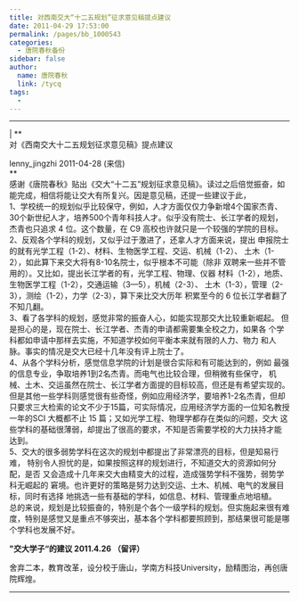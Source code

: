 ```yaml
---
title: 对西南交大“十二五规划”征求意见稿提点建议
date: 2011-04-29 17:53:00
permalink: /pages/bb_1000543
categories: 
  - 唐院春秋备份
sidebar: false
author: 
  name: 唐院春秋
  link: /tycq
tags: 
  - 
---
```


* * *

  
|  **  
对《西南交大十二五规划征求意见稿》提点建议  
  
lenny_jingzhi 2011-04-28 (来信)  
**  
感谢《唐院春秋》贴出《交大“十二五”规划征求意见稿》。读过之后倍觉振奋，如能完成，相信将能让交大有所复兴。因是意见稿，还提一些建议于此，  
1、学校统一的规划似乎比较保守，例如，人才方面仅仅力争新增4个国家杰青、30个新世纪人才，培养500个青年科技人才。似乎没有院士、长江学者的规划，杰青也只追求
4 位。这个数量，在 C9 高校也许就只是一个较强的学院的目标。  
2、反观各个学科的规划，又似乎过于激进了，还拿人才方面来说，提出 申报院士的就有光学工程（1-2）、材料、生物医学工程、交运、机械（1-2）、
土木（1-2），如此算下来交大将有8-10名院士，似乎根本不可能（除非 双聘来一些并不管用的）。又比如，提出长江学者的有，光学工程、物理、仪器
材料（1-2），地质、生物医学工程（1-2），交通运输（3—5），机械（2-3）、
土木（1-3），管理（2-3），测绘（1-2），力学（2-3），算下来比交大历年 积累至今的 6 位长江学者翻了不知几翻。  
3、看了各学科的规划，感觉非常的振奋人心，如能实现那交大比较重新崛起。 但是担心的是，现在院士、长江学者、杰青的申请都需要集全校之力，如果各
个学科都如申请中那样去实施，不知道学校如何平衡本来就有限的人力、物力 和人脉。事实的情况是交大已经十几年没有评上院士了。  
4、从各个学科分析，感觉信息学院的计划是很合实际和有可能达到的，例如 最强的信息专业，争取培养1到2名杰青。而电气也比较合理，但稍微有些保守，
机械、土木、交运虽然在院士、长江学者方面提的目标较高，但还是有希望实现的。 但是其他一些学科则感觉很有些奇怪，例如应用经济学，要培养1-2名杰青，但却
只要求三大检索的论文不少于15篇，可实际情况，应用经济学方面的一位知名教授 一年的SCI 大概都不止 15 篇；又如光学工程、物理学都存在类似的问题，交大
这些学科的基础很薄弱，却提出了很高的要求，不知是否需要学校的大力扶持才能 达到。  
5、交大的很多弱势学科在这次的规划中都提出了非常漂亮的目标，但是知易行难， 特别令人担忧的是，如果按照这样的规划进行，不知道交大的资源如何分配，是否
又会造成十几年来交大由精变大的过程，造成强势学科不强势，弱势学科无崛起的 窘境。也许更好的策略是努力达到交运、土木、机械、电气的发展目标，同时有选择
地挑选一些有基础的学科，如信息、材料、管理重点地培植。  
总的来说，规划是比较振奋的，特别是个各个一级学科的规划。但实施起来很有难度，特别是感觉又是重点不够突出，基本各个学科都要照顾到，那结果很可能是哪个学科也发展不好。  
  
  
**"交大学子“的建议 2011.4.26 （留评）**  
  
舍弃二本，教育改革，设分校于唐山，学南方科技University，励精图治，再创唐院辉煌。  
  
  
  
  
---